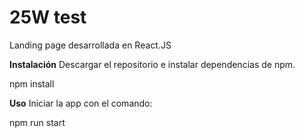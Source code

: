 <h1>25W test</h1>

Landing page desarrollada en React.JS

<strong>Instalación</strong> Descargar el repositorio e instalar dependencias de npm.

npm install

<strong>Uso</strong> Iniciar la app con el comando:

npm run start
